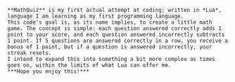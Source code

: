 	**MathQuiz** is my first actual attempt at coding; written in *Lua*, language I am learning as my first programming language.
	This code's goal is, as its name implies, to create a little math game. The concept is simple: each question answered correctly adds 1 point to your score, and each question answered incorrectly subtracts 1 point. If 5 questions are answered correctly in a row, you receive a bonus of 1 point, but if a question is answered incorrectly, your streak resets.
	I intend to expand this into something a bit more complex as times goes on, within the limits of what Lua can offer me.
	***Hope you enjoy this!***